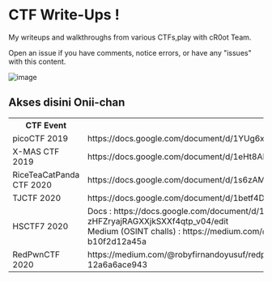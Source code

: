 # CTF Write-Ups ! 
My writeups and walkthroughs from various CTFs,play with cR0ot Team.

Open an issue if you have comments, notice errors, or have any "issues" with this content.

![image](http://pa1.narvii.com/5862/a247abf2de180e8fd9b4643aefa36ffd1a19d264_hq.gif)

## Akses disini Onii-chan 


<table>
  <tr>
    <th>CTF Event</th>
    <th>Link</th>
  </tr>
  
  <tr>
    <td>picoCTF 2019</td>
    <td>https://docs.google.com/document/d/1YUg6xlahsjH7jH2Tgv1g78S3e6kEhWZd45voLkKC93Q/</td>
  </tr>  
  <tr>
    <td>X-MAS CTF 2019</td>
    <td>https://docs.google.com/document/d/1eHt8AkW57k5BjvCNCiN6orzEyP0kjcF7FKJXQaVrZIc/edit</td>
  </tr>
  <tr>
    <td>RiceTeaCatPanda CTF 2020</td>
    <td>https://docs.google.com/document/d/1s6zAMj2BFsCPTkVMnYQw_6X3kiXz9PYUDiGJKMZN1us/edit</td>
  </tr>
  
  <tr>
    <td>TJCTF 2020</td>
    <td>https://docs.google.com/document/d/1betf4Diu8HBCgSSnn-O6LGn7eCgYFucC8IpMkj32Pb8/edit</td>
  </tr>
  
  <tr>
    <td>HSCTF7 2020</td>
    <td>Docs : https://docs.google.com/document/d/10_8RftC1_QvHzkz-zHFZryajRAGXXjkSXXf4qtp_v04/edit<br> Medium (OSINT challs) : https://medium.com/@robyfirnandoyusuf/hsctf-7-osint-challenges-b10f2d12a45a</td>
  </tr>
  
  <tr>
    <td>RedPwnCTF 2020</td>
    <td>https://medium.com/@robyfirnandoyusuf/redpwnctf-2020-web-challenges-writeup-12a6a6ace943</td>
   </tr>
  
</table>

